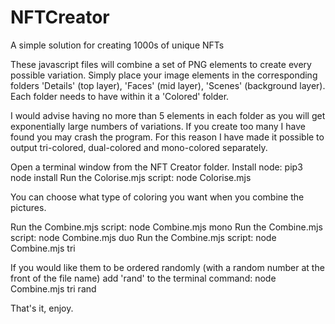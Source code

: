 # NFTCreator
A simple solution for creating 1000s of unique NFTs

These javascript files will combine a set of PNG elements to create every possible variation. Simply place your image elements in the corresponding folders 'Details' (top layer), 'Faces' (mid layer), 'Scenes' (background layer). Each folder needs to have within it a 'Colored' folder.

I would advise having no more than 5 elements in each folder as you will get exponentially large numbers of variations. If you create too many I have found you may crash the program. For this reason I have made it possible to output tri-colored, dual-colored and mono-colored separately.

Open a terminal window from the NFT Creator folder.
Install node:
  pip3 node install
Run the Colorise.mjs script: node Colorise.mjs

You can choose what type of coloring you want when you combine the pictures.

Run the Combine.mjs script:
  node Combine.mjs mono
Run the Combine.mjs script:
  node Combine.mjs duo
Run the Combine.mjs script:
  node Combine.mjs tri

If you would like them to be ordered randomly (with a random number at the front of the file name) add 'rand' to the terminal command:
  node Combine.mjs tri rand

That's it, enjoy.
